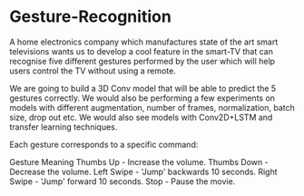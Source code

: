 # Gesture-Recognition
A home electronics company which manufactures state of the art smart televisions wants us to develop a cool feature in the smart-TV that can recognise five different gestures performed by the user which will help users control the TV without using a remote.

We are going to build a 3D Conv model that will be able to predict the 5 gestures correctly. We would also be performing a few experiments on models with different augmentation, number of frames, normalization, batch size, drop out etc. We would also see models with Conv2D+LSTM and transfer learning techniques.

Each gesture corresponds to a specific command:

Gesture		Meaning
Thumbs Up		- Increase the volume.
Thumbs Down	-	Decrease the volume.
Left Swipe	-	'Jump' backwards 10 seconds.
Right Swipe	- 'Jump' forward 10 seconds.
Stop	- Pause the movie.
